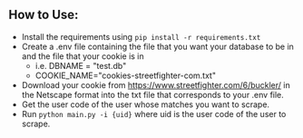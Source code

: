 ## How to Use:

- Install the requirements using `pip install -r requirements.txt`
- Create a .env file containing the file that you want your database to be in and the file that your cookie is in
    - i.e. DBNAME = "test.db" 
    - COOKIE_NAME="cookies-streetfighter-com.txt"
- Download your cookie from https://www.streetfighter.com/6/buckler/ in the Netscape format into the txt file that corresponds to your .env file.
- Get the user code of the user whose matches you want to scrape.
- Run `python main.py -i {uid}` where uid is the user code of the user to scrape. 
